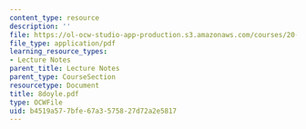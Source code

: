 ```yaml
---
content_type: resource
description: ''
file: https://ol-ocw-studio-app-production.s3.amazonaws.com/courses/20-010j-introduction-to-bioengineering-be-010j-spring-2006/b4519a577bfe67a3575827d72a2e5817_8doyle.pdf
file_type: application/pdf
learning_resource_types:
- Lecture Notes
parent_title: Lecture Notes
parent_type: CourseSection
resourcetype: Document
title: 8doyle.pdf
type: OCWFile
uid: b4519a57-7bfe-67a3-5758-27d72a2e5817
---
```

